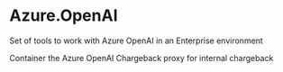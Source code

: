 # Azure.OpenAI

Set of tools to work with Azure OpenAI in an Enterprise environment

Container the Azure OpenAI Chargeback proxy for internal chargeback
